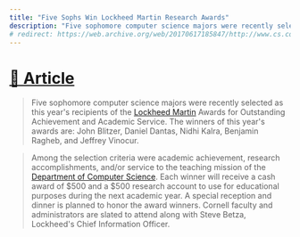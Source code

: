 ```yaml
---
title: "Five Sophs Win Lockheed Martin Research Awards"
description: "Five sophomore computer science majors were recently selected as this year's recipients of the Lockheed Martin Awards for Outstanding Achievement and Academic Service."
# redirect: https://web.archive.org/web/20170617185847/http://www.cs.cornell.edu/ugrad/NewsOther/NewsSpring2000.html#Lockheed%20Winners2000
---
```


# [📰 Article](https://web.archive.org/web/20170617185847/http://www.cs.cornell.edu/ugrad/NewsOther/NewsSpring2000.html#Lockheed%20Winners2000)

> Five sophomore computer science majors were recently selected as this year's recipients of the [Lockheed Martin](https://www.lockheedmartin.com/) Awards for Outstanding Achievement and Academic Service. The winners of this year's awards are: John Blitzer, Daniel Dantas, Nidhi Kalra, Benjamin Ragheb, and Jeffrey Vinocur.

> Among the selection criteria were academic achievement, research accomplishments, and/or service to the teaching mission of the [Department of Computer Science](https://www.cs.cornell.edu/). Each winner will receive a cash award of $500 and a $500 research account to use for educational purposes during the next academic year. A special reception and dinner is planned to honor the award winners. Cornell faculty and administrators are slated to attend along with Steve Betza, Lockheed's Chief Information Officer.
